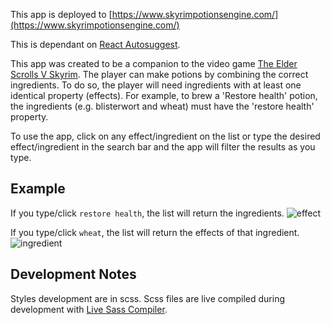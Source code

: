This app is deployed to [https://www.skyrimpotionsengine.com/](https://www.skyrimpotionsengine.com/)

This is dependant on [React Autosuggest](https://github.com/moroshko/react-autosuggest).

This app was created to be a companion to the video game [The Elder Scrolls V Skyrim](https://elderscrolls.bethesda.net/en/skyrim). The player can make potions by combining the correct ingredients. To do so, the player will need ingredients with at least one identical property (effects). For example, to brew a 'Restore health' potion, the ingredients (e.g. blisterwort and wheat) must have the 'restore health' property.

To use the app, click on any effect/ingredient on the list or type the desired effect/ingredient in the search bar and the app will filter the results as you type.

## Example

If you type/click `restore health`, the list will return the ingredients.
![effect](https://res.cloudinary.com/dwfzniyyh/image/upload/v1575086814/skyrim%20potions%20engine/effect.png)

If you type/click `wheat`, the list will return the effects of that ingredient.
![ingredient](https://res.cloudinary.com/dwfzniyyh/image/upload/v1575086807/skyrim%20potions%20engine/ingredient.png)

## Development Notes

Styles development are in scss. Scss files are live compiled during development with [Live Sass Compiler](https://marketplace.visualstudio.com/items?itemName=ritwickdey.live-sass).
